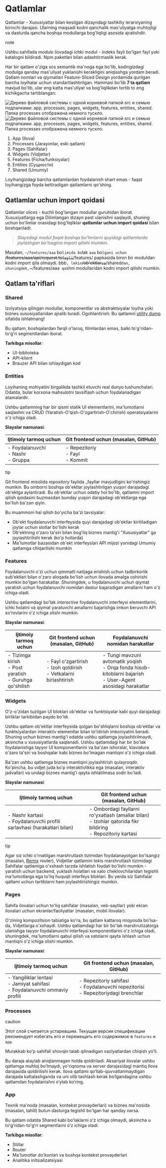 # Qatlamlar

Qatlamlar - Xususiyatlar bilan kesilgan dizayndagi tashkiliy ierarxiyaning birinchi darajasi. Ularning maqsadi kodni qanchalik mas'uliyatga muhtojligi va dasturda qancha boshqa modullarga bog'liqligi asosida ajratishdir.

note

Ushbu sahifada *module* ilovadagi ichki modul - indeks fayli bo'lgan fayl yoki katalogni bildiradi. Npm paketlari bilan adashtirmaslik kerak.

Har bir qatlam o'ziga xos semantik ma'noga ega bo'lib, kodingizdagi modulga qanday mas'uliyat yuklanishi kerakligini aniqlashga yordam beradi. Qatlam nomlari va qiymatlari Feature-Sliced ​​Design yordamida qurilgan barcha loyihalar uchun standartlashtirilgan. Hammasi bo'lib **7 ta qatlam** mavjud bo'lib, ular eng katta mas'uliyat va bog'liqlikdan tortib to eng kichikgacha tartiblangan:

![Дерево файловой системы с одной корневой папкой src и семью подпапками: app, processes, pages, widgets, features, entities, shared. Папка processes отображена немного тускло.](/documentation/uz/img/layers/folders-graphic-light.svg#light-mode-only) ![Дерево файловой системы с одной корневой папкой src и семью подпапками: app, processes, pages, widgets, features, entities, shared. Папка processes отображена немного тускло.](/documentation/uz/img/layers/folders-graphic-dark.svg#dark-mode-only)

1. App (Ilova)
2. Processes (Jarayonlar, eski qatlam)
3. Pages (Sahifalar)
4. Widgets (Vidjetlar)
5. Features (Ficha/funksiyalar)
6. Entities (Сущности)
7. Shared (Umumiy)

Loyihangizdagi barcha qatlamlardan foydalanish shart emas - faqat loyihangizga foyda keltiradigan qatlamlarni qo'shing.

## Qatlamlar uchun import qoidasi[​](#import-rule-on-layers "Sarlavhaga to'g'ridan-to'g'ri havola")

Qatlamlar *slices* - kuchli bog'langan modullar guruhidan iborat. Xususiyatlarga ega Dilimlangan dizayn past ulanishni saqlaydi, shuning uchun bo'limlar orasidagi bog'liqliklar **qatlamlar uchun import qoidasi** bilan boshqariladi:

> *Slaysdagi modul faqat boshqa bo'limlarni quyidagi qatlamlarda joylashgan bo'lsagina import qilishi mumkin.*

Masalan, `~/features/aaa` bo`limida bo`lak `aaa` bo`lgani uchun `~~/features/aaa/api/request.ts`fayli`~~/features/ papkasida biron bir moduldan kodni import qila olmaydi. bbb`, lekin`~~/ob'ektlar`va`~~/shared`dan, shuningdek,`\~/features/aaa` qo`shni modullaridan kodni import qilishi mumkin.

## Qatlam ta'riflari[​](#qatlam-tariflari "Sarlavhaga to'g'ridan-to'g'ri havola")

### Shared[​](#shared "Sarlavhaga to'g'ridan-to'g'ri havola")

Izolyatsiya qilingan modullar, komponentlar va abstraktsiyalar loyiha yoki biznes xususiyatlaridan ajralib turadi. Ogohlantirish: Bu qatlamni [utility dump](https://sergeysova.com/ru/why-utils-and-helpers-is-a-dump/) sifatida ishlatmang!

Bu qatlam, boshqalardan farqli o'laroq, tilimlardan emas, balki to'g'ridan-to'g'ri segmentlardan iborat.

**Tarkibga misollar**:

* UI-biblioteka
* API-klient
* Brauzer API bilan ishlaydigan kod

### Entities[​](#entities "Sarlavhaga to'g'ridan-to'g'ri havola")

Loyihaning mohiyatini birgalikda tashkil etuvchi real dunyo tushunchalari. Odatda, bular korxona mahsulotni tavsiflash uchun foydalanadigan atamalardir.

Ushbu qatlamning har bir qismi statik UI elementlarini, ma'lumotlarni saqlashni va CRUD (Yaratish-O'qish-O'zgartirish-O'chirish) operatsiyalarini o'z ichiga oladi.

**Slayslar namunasi**:

| Ijtimoiy tarmoq uchun                      | Git frontend uchun (masalan, GitHub)    |
| ------------------------------------------ | --------------------------------------- |
| - Foydalanuvchi<br />- Nashr<br />- Gruppa | - Repezitoriy<br />- Fayl<br />- Kommit |

tip

Git frontend misolida *repository* faylida \_fayllar mavjudligini ko'rishingiz mumkin. Bu omborni boshqa ob'ektlar joylashtirilgan yuqori darajadagi ob'ektga aylantiradi. Bu ob'ektlar uchun odatiy hol bo'lib, qatlamni import qilish qoidasini buzmasdan bunday yuqori darajadagi ob'ektlarga ega bo'lish ba'zan qiyin.

Bu muammoni hal qilish bo'yicha ba'zi tavsiyalar:

* Ob'ekt foydalanuvchi interfeysida quyi darajadagi ob'ektlar kiritiladigan joylar uchun slotlar bo'lishi kerak
* Ob'ektning o'zaro ta'siri bilan bog'liq biznes mantig'i "Xususiyatlar" ga joylashtirilishi kerak (ko'p hollarda)
* Ma'lumotlar bazasidan ob'ekt interfeyslari API mijozi yonidagi Umumiy qatlamga chiqarilishi mumkin

### Features[​](#features "Sarlavhaga to'g'ridan-to'g'ri havola")

Foydalanuvchi o'zi uchun qimmatli natijaga erishish uchun tadbirkorlik sub'ektlari bilan o'zaro aloqada bo'lish uchun ilovada amalga oshirishi mumkin bo'lgan harakatlar. Shuningdek, u foydalanuvchi uchun qiymat yaratish uchun foydalanuvchi nomidan dastur bajaradigan amallarni ham o'z ichiga oladi.

Ushbu qatlamdagi bo'lak *interactive* foydalanuvchi interfeysi elementlarini, ichki holatni va qiymat yaratuvchi amallarni bajarishga imkon beruvchi API so'rovlarini o'z ichiga olishi mumkin.

**Slayslar namunasi**:

| Ijtimoiy tarmoq uchun                                           | Git frontend uchun (masalan, GitHub)                                      | Foydalanuvchi nomidan harakatlar                                                                                    |
| --------------------------------------------------------------- | ------------------------------------------------------------------------- | ------------------------------------------------------------------------------------------------------------------- |
| - Tizimga kirish<br />- Post yaratish<br />- Guruhga qo'shilish | - Fayl o'zgartirish<br />- Izoh qoldirish<br />- Vetkalarni birlashtirish | - Tungi mavzuni avtomatik yoqish<br />- Orqa fonda hisob-kitoblarni bajarish<br />- User-Agent asosidagi harakatlar |

### Widgets[​](#widgets "Sarlavhaga to'g'ridan-to'g'ri havola")

O'z-o'zidan tuzilgan UI bloklari ob'ektlar va funktsiyalar kabi quyi darajadagi birliklar tarkibidan paydo bo'ldi.

Ushbu qatlam ob'ektlar interfeysida qolgan bo'shliqlarni boshqa ob'ektlar va funktsiyalardan interaktiv elementlar bilan to'ldirish imkoniyatini beradi. Shuning uchun biznes mantig'i odatda ushbu qatlamga joylashtirilmaydi, aksincha u xususiyatlarda saqlanadi. Ushbu qatlamdagi har bir bo'lak foydalanishga tayyor UI komponentlarini va ba'zan ishoralar, klaviatura o'zaro ta'siri va boshqalar kabi biznes bo'lmagan mantiqni o'z ichiga oladi.

Ba'zan ushbu qatlamga biznes mantiqini joylashtirish qulayroqdir. Ko'pincha, bu vidjet juda ko'p interaktivlikka ega (masalan, interaktiv jadvallar) va undagi biznes mantig'i qayta ishlatilmasa sodir bo'ladi.

**Slayslar namunasi**:

| Ijtimoiy tarmoq uchun                                                       | Git frontend uchun (masalan, GitHub)                                                                                |
| --------------------------------------------------------------------------- | ------------------------------------------------------------------------------------------------------------------- |
| - Nashr kartasi<br />- Foydalanuvchi profili sarlavhasi (harakatlari bilan) | - Ombordagi fayllarni ro'yxatlash (amallar bilan)<br />- Izohlar qatorida fikr bildiring<br />- Repozitoriy kartasi |

tip

Agar siz ichki o'rnatilgan marshrutlash tizimidan foydalanayotgan bo'lsangiz (masalan, [Remix](https://remix.run) router), Vidjetlar qatlamini tekis marshrutlash tizimidagi Sahifalar qatlamiga o'xshash tarzda ishlatish foydali bo'lishi mumkin - yaratish uchun backend, yuklash holatlari va xato cheklovchilaridan tegishli ma'lumotlarga ega to'liq huquqli interfeys bloklari. Bu yerda siz Sahifalar qatlami uchun tartiblarni ham joylashtirishingiz mumkin.

### Pages[​](#pages "Sarlavhaga to'g'ridan-to'g'ri havola")

Sahifa ilovalari uchun toʻliq sahifalar (masalan, veb-saytlar) yoki ekran ilovalari uchun ekranlar/faoliyatlar (masalan, mobil ilovalar).

O'zining kompozitsion tabiatiga ko'ra, bu qatlam kattaroq miqyosda bo'lsa-da, Vidjetlarga o'xshaydi. Ushbu qatlamdagi har bir bo'lak marshrutizatorga ulanishga tayyor foydalanuvchi interfeysi komponentlarini o'z ichiga oladi, shuningdek, ma'lumotlarni qabul qilish va xatolarni qayta ishlash uchun mantiqni o'z ichiga olishi mumkin.

**Slayslar namunasi**:

| Ijtimoiy tarmoq uchun                                                              | Git frontend uchun (masalan, GitHub)                                                      |
| ---------------------------------------------------------------------------------- | ----------------------------------------------------------------------------------------- |
| - Yangiliklar lentasi<br />- Jamiyat sahifasi<br />- Foydalanuvchi ommaviy profili | - Repezitoriy sahifasi<br />- Foydalanuvchi repezitorisi<br />- Repezitoriydagi brenchlar |

### Processes[​](#processes "Sarlavhaga to'g'ridan-to'g'ri havola")

caution

Этот слой считается устаревшим. Текущая версия спецификации рекомендует избегать его и перемещать его содержимое в `features` и `app`.

Murakkab ko'p sahifali shovqin talab qilinadigan vaziyatlardan chiqish yo'li.

Bu daraja ataylab aniqlanmagan holda qoldiriladi. Aksariyat ilovalar ushbu qatlamga muhtoj bo'lmaydi, yo'riqnoma va server darajasidagi mantiq Ilova darajasida qoldirilishi kerak. Ilova qatlami qo‘llab-quvvatlanmaydigan darajada kattalashganda va uni olib tashlash kerak bo‘lgandagina ushbu qatlamdan foydalanishni o‘ylab ko‘ring.

### App[​](#app "Sarlavhaga to'g'ridan-to'g'ri havola")

Texnik ma'noda (masalan, kontekst provayderlari) va biznes ma'nosida (masalan, tahlil) butun dasturga tegishli bo'lgan har qanday narsa.

Bu qatlam odatda Shared kabi boʻlaklarni oʻz ichiga olmaydi, aksincha u toʻgʻridan-toʻgʻri segmentlarni oʻz ichiga oladi.

**Tarkibga misollar**:

* Stillar
* Router
* Ma'lumotlar do'konlari va boshqa kontekst provayderlari
* Analitika initsializatsiyasi
